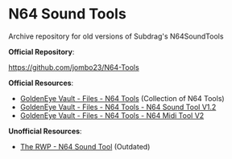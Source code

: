 # N64 Sound Tools
Archive repository for old versions of Subdrag's N64SoundTools

**Official Repository**:

https://github.com/jombo23/N64-Tools

**Official Resources**:
 * [GoldenEye Vault - Files - N64 Tools](http://www.goldeneyevault.com/files.php?mode=11) (Collection of N64 Tools)
 * [GoldenEye Vault - Files - N64 Tools - N64 Sound Tool V1.2](http://www.goldeneyevault.com/viewfile.php?id=212)
 * [GoldenEye Vault - Files - N64 Tools - N64 Midi Tool V2](http://www.goldeneyevault.com/viewfile.php?id=211)
 
**Unofficial Resources**:
  * [The RWP - N64 Sound Tool](http://www.therwp.com/project/n64-sound-tool) (Outdated)
